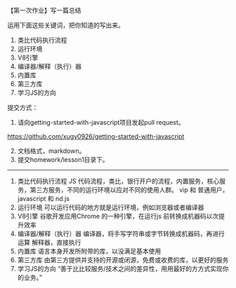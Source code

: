 【第一次作业】写一篇总结

运用下面这些关键词，把你知道的写出来。

1. 类比代码执行流程
2. 运行环境
3. V8引擎
4. 编译器/解释（执行）器 
5. 内置库
6. 第三方库
7. 学习JS的方向

提交方式：
1. 请向getting-started-with-javascript项目发起pull request。

https://github.com/xugy0926/getting-started-with-javascript

2. 文档格式，markdown。
3. 提交homework/lesson1目录下。

---

1. 类比代码执行流程
JS 代码流程，类比，银行开户的流程，内置服务，核心服务，第三方服务，不同的运行环境以应对不同的使用人群。
vip 和 普通用户， javascript 和 nd.js
2. 运行环境
    可以运行代码的地方就是运行环境，例如浏览器或者编译器
3. V8引擎
    谷歌开发应用Chrome 的一种引擎，在运行js 前转换成机器码以次提升效率
4. 编译器/解释（执行）器 
    编译器，将手写字符串或字节转换成机器码，再进行运算
    解释器，直接执行
5. 内置库
    语言本身开发所附带的库，以没满足基本使用
6. 第三方库
    由第三方提供并支持的开源或闭源，免费或收费的库，以更好的服务
7. 学习JS的方向
    “善于⽐比较服务/技术之间的差异性，⽤用最好的⽅方式实现你的业务。”

